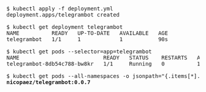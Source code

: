 <pre>
$ kubectl apply -f deployment.yml
deployment.apps/telegrambot created

$ kubectl get deployment telegrambot
NAME          READY   UP-TO-DATE   AVAILABLE   AGE
telegrambot   1/1     1            1           90s

$ kubectl get pods --selector=app=telegrambot
NAME                          READY   STATUS    RESTARTS   AGE
telegrambot-8db54c788-bw8kr   1/1     Running   0          111s

$ kubectl get pods --all-namespaces -o jsonpath="{.items[*].spec.containers[*].image}" -l app=telegrambot
<b>nicopaez/telegrambot:0.0.7</b>
</pre>
